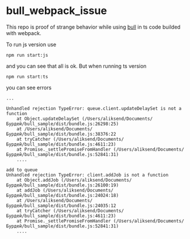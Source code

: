 # bull_webpack_issue

This repo is proof of strange behavior while using [bull](https://github.com/OptimalBits/bull/tree/v3.3.7) in ts code builded with webpack.

To run js version use
```
npm run start:js
```

and you can see that all is ok.
But when running ts version

```
npm run start:ts
```

you can see errors

```
...

Unhandled rejection TypeError: queue.client.updateDelaySet is not a function
    at Object.updateDelaySet (/Users/aliksend/Documents/Бурдей/bull_sample/dist/bundle.js:26298:25)
    at /Users/aliksend/Documents/Бурдей/bull_sample/dist/bundle.js:38376:22
    at tryCatcher (/Users/aliksend/Documents/Бурдей/bull_sample/dist/bundle.js:4611:23)
    at Promise._settlePromiseFromHandler (/Users/aliksend/Documents/Бурдей/bull_sample/dist/bundle.js:52841:31)
    ....

add to queue
Unhandled rejection TypeError: client.addJob is not a function
    at Object.addJob (/Users/aliksend/Documents/Бурдей/bull_sample/dist/bundle.js:26100:19)
    at addJob (/Users/aliksend/Documents/Бурдей/bull_sample/dist/bundle.js:24024:18)
    at /Users/aliksend/Documents/Бурдей/bull_sample/dist/bundle.js:24035:12
    at tryCatcher (/Users/aliksend/Documents/Бурдей/bull_sample/dist/bundle.js:4611:23)
    at Promise._settlePromiseFromHandler (/Users/aliksend/Documents/Бурдей/bull_sample/dist/bundle.js:52841:31)
    ....
```
